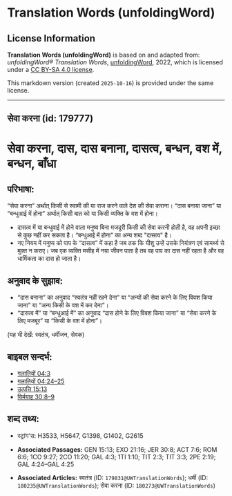 # Translation Words (unfoldingWord)

## License Information

**Translation Words (unfoldingWord)** is based on and adapted from: _unfoldingWord® Translation Words_, [unfoldingWord](https://unfoldingword.org/utw), 2022, which is licensed under a [CC BY-SA 4.0 license](https://creativecommons.org/licenses/by-sa/4.0/legalcode.en).

This markdown version (created `2025-10-16`) is provided under the same license.



--------------------------------

## सेवा करना (id: 179777)

सेवा करना, दास, दास बनाना, दासत्व, बन्धन, वश में, बन्धन, बाँधा
==============================================================

परिभाषा:
--------

“सेवा करना” अर्थात् किसी से स्वामी की या राज करने वाले देश की सेवा कराना। “दास बनाया जाना” या “बन्धुआई में होना” अर्थात् किसी बात को या किसी व्यक्ति के वश में होना।

* दासत्व में या बन्धुवाई में होने वाला मनुष्य बिना मजदूरी किसी की सेवा करनी होती है, वह अपनी इच्छा से कुछ नहीं कर सकता है। “बन्धुआई में होना” का अन्य शब्द "दासत्व" है।
* नए नियम में मनुष्य को पाप के “दासत्व” में कहा है जब तक कि यीशु उन्हें उसके नियंत्रण एवं सामर्थ्य से मुक्त न कराए। जब एक व्यक्ति मसीह में नया जीवन पाता है तब वह पाप का दास नहीं रहता है और वह धार्मिकता का दास हो जाता है।

अनुवाद के सुझाव:
----------------

* “दास बनाना” का अनुवाद “स्वतंत्र नहीं रहने देना” या “अन्यों की सेवा करने के लिए विवश किया जाना” या “अन्य किसी के वश में कर देना”।
* “दासत्व में” या “बन्धुआई में” का अनुवाद “दास होने के लिए विवश किया जाना” या “सेवा करने के लिए मजबूर” या “किसी के वश में होना”।

(यह भी देखें: स्वतंत्र, धर्मीजन, सेवक)

बाइबल सन्दर्भ:
--------------

* [गलातियों 04:3](https://ref.ly/Gal4:3)
* [गलातियों 04:24–25](https://ref.ly/Gal4:24-Gal4:25)
* [उत्पत्ति 15:13](https://ref.ly/Gen15:13)
* [यिर्मयाह 30:8–9](https://ref.ly/Jer30:8-Jer30:9)

शब्द तथ्य:
----------

* स्ट्रांग'स: H3533, H5647, G1398, G1402, G2615

* **Associated Passages:** GEN 15:13; EXO 21:16; JER 30:8; ACT 7:6; ROM 6:6; 1CO 9:27; 2CO 11:20; GAL 4:3; 1TI 1:10; TIT 2:3; TIT 3:3; 2PE 2:19; GAL 4:24–GAL 4:25
* **Associated Articles:** स्वतंत्र (ID: `179831@UWTranslationWords`); धर्मी (ID: `180235@UWTranslationWords`); सेवा करना (ID: `180273@UWTranslationWords`)

